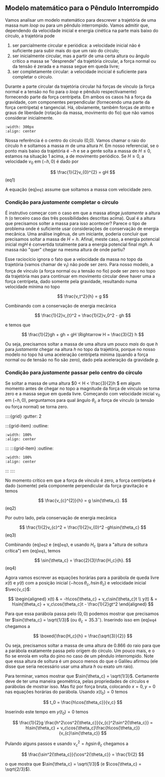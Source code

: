 ## Modelo matemático para o Pêndulo Interrompido

Vamos analisar um modelo matemático para descrever a trajetória de uma massa num *loop* ou para um pêndulo interrompido. Vamos admitir que, dependendo da velocidade inicial e energia cinética na parte mais baixo do círculo, a trajetória pode 
1. ser parcialmente circular e periódica: a velocidade inicial não é suficiente para subir mais do que um raio do círculo;
2. ser inicialmente circular, mas a partir de uma certa altura ou ângulo crítico a massa se "desprende" da trajetória circular, a força normal ou da tensão é zerada e a massa segue em queda livre;
3. ser completamente circular: a velocidade incicial é suficiente para completar o círculo.

Durante a parte circular da trajetória circular há forças de vínculo (a força normal e a tensão no fio para o *loop* e pêndulo respectivamente) fornecendo parte da força centrípeta. Em ambos os casos há a força da gravidade, com componentes perpendicular (fornecendo uma parte da força centrípeta) e tangencial. Há, obviamente, também forças de atrito e graus de liberdade (rotação da massa, movimento do fio) que não vamos considerar inicialmente.


```{image} modelo-v0.jpg
:width: 300px
:align: center
```


Nossa referência é o centro do círculo (0,0). Vamos chamar o raio do círculo $h$ e soltamos a massa $m$ de uma altura $H$. Em nosso referencial, se o ponto mais baixo da trajetória é $-h$ e se a gente solta a massa de $H \leq 0$, estamos na situação 1 acima, a de movimento periódico.  Se $H \geq 0$, a velocidade $v_0$ em $(-h,0)$ é dado por

$$
\frac{1}{2}v_{0}^{2} = gH 
$$ (eq1)

A equação {eq}`eq1` assume que soltamos a massa com velocidade zero.

### Condição para *justamente* completar o círculo

É instrutivo começar com o caso em que a massa atinge *justamente* a altura $h$ (o terceiro caso das três possibilidades descritas acima). Qual é a altura que precisamos solter a massa para isso acontecer? Parece o tipo de problema onde é suficiente usar considerações de conservação de energia mecânica. Uma análise ingênua, de um iniciante, poderia concluir que precisamos soltar a massa de $H=h$. Afinal, meste caso, a energia potencial inicial $mgH$ é convertida totalmente para a energia potencial final $mgh$. A massa não "quer" chegar na mesma altura de onde partiu? 

Esse raciocício ignora o fato que a velocidade da massa no topo da trajetória (vamos chamar de $v_t$) não pode ser zero. Para nosso modelo, a força de vínculo (a força normal ou a tensão no fio) pode ser zero no topo da trajetória mas para continuar em movimento circular deve haver uma a força centrípeta, dado somente pela gravidade, resultando numa velocidade mínima no topo

$$ \frac{v_t^2}{h} = g $$

Combinando com a conservação de energia mecânica

$$ \frac{1}{2}v_{t}^2 = \frac{1}{2}v_0^2 - gh $$

e temos que

$$ \frac{1}{2}gh + gh = gH \Rightarrow H = \frac{3}{2} h $$

Ou seja, precisamos soltar a massa de uma altura um pouco *mais* do que $h$ para *justamente* chegar na altura $h$ no topo da trajetória, porque no nosso modelo no topo há uma aceleração centrípeta mínima (quando a força normal ou de tensão no fio são zero), dado pela aceleração da gravidade $g$.

### Condição para *justamente* passar pelo centro do círculo
Se soltar a massa de uma altura $0 < H <  \frac{3}{2}h $ em algum momento antes de chegar no topo a magnitude da força de vínculo se torna zero e a massa segue em queda livre. Começando com velocidade inicial $v_0$ em $(-h,0)$, perguntamos para qual ângulo $\theta_c$ a força de vínculo (a tensão ou força normal) se torna zero.

::::{grid}
:gutter: 2

:::{grid-item}
:outline:
```{image} modelo-vc.jpg
:width: 100%
:align: center
```
:::
:::{grid-item}
:outline:
```{image} modelo-fcp.jpg
:width: 100%
:align: center
```
:::
::::

No momento crítico em que a força de vínculo é zero, a força centrípeta é dado (somente) pela componente perpendicular da força gravitação e temos

$$
\frac{v_{c}^{2}}{h}  = g \sin{\theta_c}.
$$ (eq2)

Por outro lado, pela conservação de energia mecânica

$$
  \frac{1}{2}v_{c}^2 = \frac{1}{2}v_{0}^2 -gh\sin{\theta_c}
$$ (eq3)

Combinando {eq}`eq2` e {eq}`eq3`, e usando $H_c$ (para a "altura de soltura crítica") em {eq}`eq1`, temos

$$
  \sin{\theta_c} = \frac{2}{3}\frac{H_c}{h}.
$$ (eq4)

Agora vamos escrever as equações horárias para a parábola de queda livre $x(t)$ e $y(t)$ com a posição inicial $(-h\cos{\theta_c},h\sin{\theta_c})$ e velocidade inicial $\vec{v_c}$:

$$
\begin{aligned}
x(t) & = -h\cos{\theta_c} + v_c\sin{\theta_c}t  \\
y(t) & = h\sin{\theta_c} + v_c\cos{\theta_c}t - \frac{1}{2}gt^2
\end{aligned}
$$

Para que essa parábola passa pelo $(0,0)$ podemos mostrar que precisamos ter $\sin{\theta_c} = \sqrt{1/3}$ (ou $\theta_c = 35.3^{\circ}$). Inserindo isso em {eq}`eq4` chegamos a 

$$
  \boxed{\frac{H_c}{h} = \frac{\sqrt{3}}{2}}
$$

Ou seja, precisamos soltar a massa de uma altura de $0.866$ do raio para que a parábola exatamente passa pelo orígem do círculo. Um pouco mais, e o fio se enrola em volta do pino no caso de um pêndulo interrompido. Note que essa altura de soltura é um pouco menos do que o Galileu afirmou (ele disse que seria necessário usar uma altura $h$ ou exato um raio). 

Para terminar, vamos mostrar que $\sin{\theta_c} = \sqrt{1/3}$. Certamente deve de ter uma maneira geométrica, pelas propriedades de círculos e parábolas de mostrar isso. Mas fiz por força bruta, colocando $x=0, y=0$ nas equações horárias do parábola. Usando $x(t_0) = 0$ temos

$$
t_0 = \frac{h\cos{\theta_c}}{v_c}
$$

Inserindo este tempo em $y(t_0) = 0$ temos

$$
\frac{1}{2}g \frac{h^2\cos^2{\theta_c}}{v_{c}^2\sin^2{\theta_c}} = h\sin{\theta_c} + v_c\cos{\theta_c}\frac{h\cos{\theta_c}}{v_{c}\sin{\theta_c}}
$$

Pulando alguns passos e usando $v_{c}^2 = hg\sin{\theta_c}$ chegamos a 

$$
\frac{\sin^2{\theta_c}}{\cos^2{\theta_c}} = \frac{1}{2}
$$

o que mostra que $\sin{\theta_c} = \sqrt{1/3}$ (e $\cos{\theta_c} = \sqrt{2/3}$).
